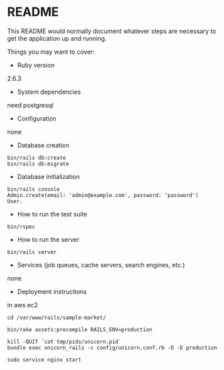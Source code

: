 # README

This README would normally document whatever steps are necessary to get the
application up and running.

Things you may want to cover:

* Ruby version

2.6.3

* System dependencies

need postgresql

* Configuration

none

* Database creation

```
bin/rails db:create
bin/rails db:migrate
```

* Database initialization
```
bin/rails console
Admin.create(email: 'admin@example.com', password: 'password')
User.
```

* How to run the test suite
```
bin/rspec
```

* How to run the server

```
bin/rails server
```

* Services (job queues, cache servers, search engines, etc.)

none

* Deployment instructions

in aws ec2
```
cd /var/www/rails/sample-market/

bin/rake assets:precompile RAILS_ENV=production

kill -QUIT `cat tmp/pids/unicorn.pid`
bundle exec unicorn_rails -c config/unicorn.conf.rb -D -E production

sudo service nginx start
```
